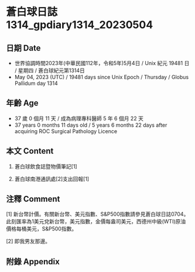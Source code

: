 [_metadata_:encoding]: - "utf-8"
[_metadata_:language]: - "zh-Hant-TW"
[_metadata_:fileformat]: - "markdown"
[_metadata_:MIME_type]: - "text/plain"
[_metadata_:markdown_version]: - "commonmark version 0.30"
[_metadata_:markdown_spec]: - "https://spec.commonmark.org/0.30/"

# 蒼白球日誌1314_gpdiary1314_20230504 #

## 日期 Date ##

* 世界協調時間2023年(中華民國112年，令和5年)5月4日 / Unix 紀元 19481 日 / 星期四 / 蒼白球紀元第1314日
* May 04, 2023 (UTC) / 19481 days since Unix Epoch / Thursday / Globus Pallidum day 1314

## 年齡 Age ##

* 37 歲 0 個月 11 天 / 成為病理專科醫師 5 年 6 個月 22 天
* 37 years 0 months 11 days old / 5 years 6 months 22 days after acquiring ROC Surgical Pathology Licence

## 本文 Content ##

1. 蒼白球飲食誌暨物價筆記[1]

    
2. 蒼白球南港通訊處[2]支出回報[1]

    

## 注釋 Comment ##

[1] 新台幣計價。有關新台幣、美元指數、S&P500指數請參見蒼白球日誌0704。此刻匯率為1美元兌新台幣，美元指數，金價每盎司美元，西德州中級(WTI)原油價格每桶美元，S&P500指數。


[2] 即我男友那邊。



## 附錄 Appendix ##

